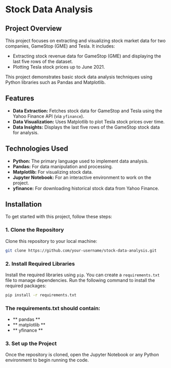 # Stock Data Analysis

## Project Overview
This project focuses on extracting and visualizing stock market data for two companies, GameStop (GME) and Tesla. It includes:
- Extracting stock revenue data for GameStop (GME) and displaying the last five rows of the dataset.
- Plotting Tesla stock prices up to June 2021.
  
This project demonstrates basic stock data analysis techniques using Python libraries such as Pandas and Matplotlib.

## Features
- **Data Extraction:** Fetches stock data for GameStop and Tesla using the Yahoo Finance API (via `yfinance`).
- **Data Visualization:** Uses Matplotlib to plot Tesla stock prices over time.
- **Data Insights:** Displays the last five rows of the GameStop stock data for analysis.

## Technologies Used
- **Python:** The primary language used to implement data analysis.
- **Pandas:** For data manipulation and processing.
- **Matplotlib:** For visualizing stock data.
- **Jupyter Notebook:** For an interactive environment to work on the project.
- **yfinance:** For downloading historical stock data from Yahoo Finance.

## Installation

To get started with this project, follow these steps:

### 1. Clone the Repository
Clone this repository to your local machine:
```bash
git clone https://github.com/your-username/stock-data-analysis.git
```
### **2. Install Required Libraries**

Install the required libraries using `pip`. You can create a `requirements.txt` file to manage dependencies. Run the following command to install the required packages:

```bash
pip install -r requirements.txt
````
### The requirements.txt should contain:
- ** pandas **
- ** matplotlib **
- ** yfinance **
### 3. Set up the Project
Once the repository is cloned, open the Jupyter Notebook or any Python environment to begin running the code.
